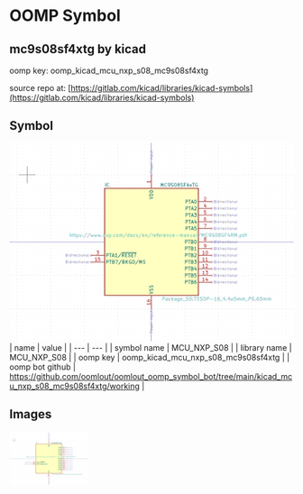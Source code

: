 # OOMP Symbol  
## mc9s08sf4xtg  by kicad  
  
oomp key: oomp_kicad_mcu_nxp_s08_mc9s08sf4xtg  
  
source repo at: [https://gitlab.com/kicad/libraries/kicad-symbols](https://gitlab.com/kicad/libraries/kicad-symbols)  
## Symbol  
  
[![working.png](working_600.png)](working.png)  
| name | value | 
| --- | --- | 
| symbol name | MCU_NXP_S08 | 
| library name | MCU_NXP_S08 | 
| oomp key | oomp_kicad_mcu_nxp_s08_mc9s08sf4xtg | 
| oomp bot github | https://github.com/oomlout/oomlout_oomp_symbol_bot/tree/main/kicad_mcu_nxp_s08_mc9s08sf4xtg/working | 
## Images  
  
[![working.png](working_140.png)](working.png)  
